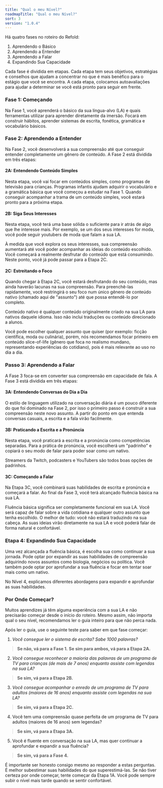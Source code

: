 ```yaml
---
title: "Qual o meu Nível?"
roadmapTitle: "Qual o meu Nível?"
sort: 3
version: "1.0.4"
---
```


Há quatro fases no roteiro do Refold:
1. Aprendendo o Básico
1. Aprendendo a Entender
1. Aprendendo a Falar
1. Expandindo Sua Capacidade

Cada fase é dividida em etapas. Cada etapa tem seus objetivos, estratégias e conselhos que ajudam a concentrar no que é mais benéfico para o estágio que você se encontra. A cada etapa, colocamos autoavaliações para ajudar a determinar se você está pronto para seguir em frente.

### Fase 1: Começando
Na Fase 1, você aprenderá o básico da sua língua-alvo (LA) e quais ferramentas utilizar para aprender diretamente da imersão. Focará em construir hábitos, aprender sistemas de escrita, fonética, gramática e vocabulário básicos.

### Fase 2: Aprendendo a Entender
Na Fase 2, você desenvolverá a sua compreensão até que conseguir entender completamente um gênero de conteúdo. A Fase 2 está dividida em três etapas:

#### 2A: Entendendo Conteúdo Simples
Nesta etapa, você vai focar em conteúdos simples, como programas de televisão para crianças. Programas infantis ajudam adquirir o vocabulário e a gramática básica que você começou a estudar na Fase 1. Quando conseguir acompanhar a trama de um conteúdo simples, você estará pronto para a próxima etapa.

#### 2B: Siga Seus Interesses
Nesta etapa, você terá uma base sólida o suficiente para ir atrás de algo que lhe interesse mais. Por exemplo, se um dos seus interesses for moda, você pode seguir youtubers de moda que falam a sua LA.

À medida que você explora os seus interesses, sua compreensão aumentará até você poder acompanhar as ideias do conteúdo escolhido. Você começará a realmente desfrutar do conteúdo que está consumindo. Neste ponto, você já pode passar para a Etapa 2C.

#### 2C: Estreitando o Foco
Quando chegar à Etapa 2C, você estará desfrutando do seu conteúdo, mas ainda haverão lacunas na sua compreensão. Para preenchê-las rapidamente, você restringirá o seu foco num único gênero de conteúdo nativo (chamado aqui de "assunto") até que possa entendê-lo por completo.

Conteúdo nativo é qualquer conteúdo originalmente criado na sua LA para nativos daquele idioma. Isso não inclui traduções ou conteúdo direcionado a alunos.

Você pode escolher qualquer assunto que quiser (por exemplo: ficção científica, moda ou culinária), porém, nós recomendamos focar primeiro em conteúdo slice-of-life (gênero que foca no realismo mundano, representando experiências do cotidiano), pois é mais relevante ao uso no dia a dia.

### Passo 3: Aprendendo a Falar
A Fase 3 foca-se em converter sua compreensão em capacidade de fala. A Fase 3 está dividida em três etapas:

#### 3A: Entendendo Conversas do Dia a Dia
O estilo de linguagem utilizado na conversação diária é um pouco diferente do que foi dominado na Fase 2, por isso o primeiro passo é construir a sua compreensão neste novo assunto. A partir do ponto em que entenda conversas casuais, a escrita e a fala virão facilmente.

#### 3B: Praticando a Escrita e a Pronúncia
Nesta etapa, você praticará a escrita e a pronúncia como competências separadas. Para a prática de pronúncia, você escolherá um "padrinho" e copiará o seu modo de falar para poder soar como um nativo.

Streamers da Twitch, podcasters e YouTubers são todos boas opções de padrinhos.

#### 3C: Começando a Falar
Na Etapa 3C, você combinará suas habilidades de escrita e pronúncia e começará a falar. Ao final da Fase 3, você terá alcançado fluência básica na sua LA.

Fluência básica significa ser completamente funcional em sua LA. Você será capaz de falar sobre a vida cotidiana e qualquer outro assunto que tenha escolhido. O melhor de tudo: você não estará traduzindo na sua cabeça. As suas ideias virão diretamente na sua LA e você poderá falar de forma natural e confortável.

### Etapa 4: Expandindo Sua Capacidade
Uma vez alcançada a fluência básica, é escolha sua como continuar a sua jornada. Pode optar por expandir as suas habilidades de compreensão adquirindo novos assuntos como biologia, negócios ou política. Você também pode optar por aprofundar a sua fluência e focar em tentar soar mais como um nativo.

No Nível 4, explicamos diferentes abordagens para expandir e aprofundar as suas habilidades.


### Por Onde Começar?
Muitos aprendizes já têm alguma experiência com a sua LA e não precisarão começar desde o início do roteiro. Mesmo assim, não importa qual o seu nível, recomendamos ler o guia inteiro para que não perca nada.

Após ler o guia, use o seguinte teste para saber em que fase começar:

1. *Você consegue ler o sistema de escrita? Sabe 1000 palavras?*
> **Se não, vá para a Fase 1.** **Se sim para ambos, vá para a Etapa 2A.**

2. *Você consegue reconhecer a maioria das palavras de um programa de TV para crianças (de mais de 7 anos) enquanto assiste com legendas na sua LA?*
> **Se sim, vá para a Etapa 2B.**

3. *Você consegue acompanhar o enredo de um programa de TV para adultos (maiores de 16 anos) enquanto assiste com legendas na sua LA?*
> **Se sim, vá para a Etapa 2C.**

4. Você tem uma compreensão quase perfeita de um programa de TV para adultos (maiores de 16 anos) sem legendas?
> **Se sim, vá para a Etapa 3A.**

5. Você é fluente em conversação na sua LA, mas quer continuar a aprofundar e expandir a sua fluência?
> **Se sim, vá para a Fase 4.**

É importante ser honesto consigo mesmo ao responder a estas perguntas. É melhor subestimar suas habilidades do que superestimá-las. Se não tiver certeza por onde começar, tente começar da Etapa 1A. Você pode sempre subir o nível mais tarde quando se sentir confortável.

